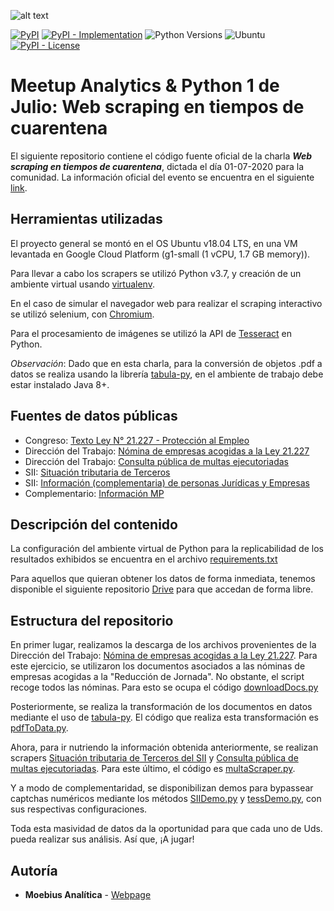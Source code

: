 ![alt text](https://secure.meetupstatic.com/photos/event/8/8/6/5/highres_490894917.jpeg)

[![PyPI](https://img.shields.io/pypi/v/virtualenv?style=flat-square)](https://pypi.org/project/virtualenv)
[![PyPI - Implementation](https://img.shields.io/pypi/implementation/virtualenv?style=flat-square)](https://pypi.org/project/virtualenv)
![Python Versions](https://img.shields.io/badge/Python-3.7-green.svg)
![Ubuntu](https://img.shields.io/badge/Ubuntu-18.04-blue.svg)
[![PyPI - License](https://img.shields.io/pypi/l/virtualenv?style=flat-square)](https://opensource.org/licenses/MIT)


# Meetup Analytics & Python 1 de Julio: Web scraping en tiempos de cuarentena

El siguiente repositorio contiene el código fuente oficial de la charla ***Web scraping en tiempos de cuarentena***, dictada el día 01-07-2020 para la comunidad. La información oficial del evento se encuentra en el siguiente [link](https://www.meetup.com/Analytics-y-Python/events/271358503/).

## Herramientas utilizadas

El proyecto general se montó en el OS Ubuntu v18.04 LTS, en una VM levantada en Google Cloud Platform (g1-small (1 vCPU, 1.7 GB memory)).

Para llevar a cabo los scrapers se utilizó Python v3.7, y creación de un ambiente virtual usando [virtualenv](https://virtualenv.pypa.io/en/latest/installation.html).

En el caso de simular el navegador web para realizar el scraping interactivo se utilizó selenium, con [Chromium](https://chromedriver.chromium.org/).

Para el procesamiento de imágenes se utilizó la API de [Tesseract](https://github.com/tesseract-ocr/tesseract/wiki) en Python.

*Observación*: Dado que en esta charla, para la conversión de objetos .pdf a datos se realiza usando la librería [tabula-py](https://pypi.org/project/tabula-py/), en el ambiente de trabajo debe estar instalado Java 8+.

## Fuentes de datos públicas

* Congreso: [Texto Ley N° 21.227 - Protección al Empleo](https://www.leychile.cl/Navegar?idNorma=1144080)
* Dirección del Trabajo: [Nómina de empresas acogidas a la Ley 21.227](https://www.dt.gob.cl/portal/1626/w3-article-118613.html)
* Dirección del Trabajo: [Consulta pública de multas ejecutoriadas](https://ventanilla.dirtrab.cl/RegistroEmpleador/consultamultas.aspx)
* SII: [Situación tributaria de Terceros](https://zeus.sii.cl/cvc/stc/stc.html)
* SII: [Información (complementaria) de personas Jurídicas y Empresas](http://www.sii.cl/sobre_el_sii/nominapersonasjuridicas.html)
* Complementario: [Información MP](https://api.mercadopublico.cl/modules/api.aspx)

## Descripción del contenido

La configuración del ambiente virtual de Python para la replicabilidad de los resultados exhibidos se encuentra en el archivo [requirements.txt](https://github.com/moebius-analitica/meetup-webscraping/edit/master/requirements.txt)

Para aquellos que quieran obtener los datos de forma inmediata, tenemos disponible el siguiente repositorio [Drive](https://drive.google.com/drive/folders/1WRNEnmRX9uDpkg7SyhW2gd5pplM4FRA4?usp=sharing) para que accedan de forma libre.

## Estructura del repositorio

En primer lugar, realizamos la descarga de los archivos provenientes de la Dirección del Trabajo: [Nómina de empresas acogidas a la Ley 21.227](https://www.dt.gob.cl/portal/1626/w3-article-118613.html). Para este ejercicio, se utilizaron los documentos asociados a las nóminas de empresas acogidas a la "Reducción de Jornada". No obstante, el script recoge todos las nóminas. Para esto se ocupa el código [downloadDocs.py](https://github.com/moebius-analitica/meetup-webscraping/blob/master/src/downloadDocs.py)

Posteriormente, se realiza la transformación de los documentos en datos mediante el uso de [tabula-py](https://pypi.org/project/tabula-py/). El código que realiza esta transformación es [pdfToData.py](https://github.com/moebius-analitica/meetup-webscraping/blob/master/src/pdfToData.py).

Ahora, para ir nutriendo la información obtenida anteriormente, se realizan scrapers [Situación tributaria de Terceros del SII](https://zeus.sii.cl/cvc/stc/stc.html) y [Consulta pública de multas ejecutoriadas](https://ventanilla.dirtrab.cl/RegistroEmpleador/consultamultas.aspx). Para este último, el código es [multaScraper.py](https://github.com/moebius-analitica/meetup-webscraping/blob/master/src/multaScraper.py).

Y a modo de complementaridad, se disponibilizan demos para bypassear captchas numéricos mediante los métodos [SIIDemo.py](https://github.com/moebius-analitica/meetup-webscraping/blob/master/src/SIIDemo.py) y [tessDemo.py](https://github.com/moebius-analitica/meetup-webscraping/blob/master/src/tessDemo.py), con sus respectivas configuraciones.

Toda esta masividad de datos da la oportunidad para que cada uno de Uds. pueda realizar sus análisis. Así que, ¡A jugar!

## Autoría

* **Moebius Analítica** - [Webpage](https://www.moebius-analitica.cl/)
